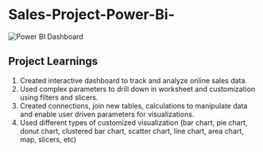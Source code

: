# Sales-Project-Power-Bi-

![Power BI Dashboard](https://github.com/i-ayush-7/Spotify-Data-Analysis-Project/blob/main/Spotify%20Logo.jpg)


## Project Learnings
1. Created interactive dashboard to track and analyze online sales data.
2. Used complex parameters to drill down in worksheet and customization using filters and slicers.
3. Created connections, join new tables, calculations to manipulate data and enable user driven parameters for visualizations.
4. Used different types of customized visualization (bar chart, pie chart, donut chart, clustered bar chart, scatter chart, line chart, area chart, map, slicers, etc)
